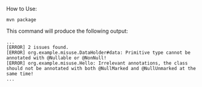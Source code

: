 How to Use:

```
mvn package
```

This command will produce the following output:

```
...
[ERROR] 2 issues found.
[ERROR] org.example.misuse.DataHolder#data: Primitive type cannot be annotated with @Nullable or @NonNull!
[ERROR] org.example.misuse.Hello: Irrelevant annotations, the class should not be annotated with both @NullMarked and @NullUnmarked at the same time!
...
```
